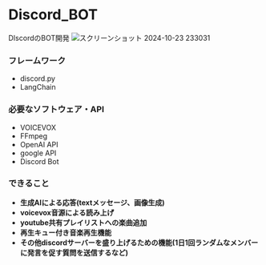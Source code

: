 # Discord_BOT
DIscordのBOT開発
![スクリーンショット 2024-10-23 233031](https://github.com/user-attachments/assets/125095bc-2893-45cf-a2eb-f52b3a6cf7bd)

### フレームワーク
- discord.py
- LangChain
  
### 必要なソフトウェア・API
- VOICEVOX
- FFmpeg
- OpenAI API
- google API
- Discord Bot

### できること
- **生成AIによる応答(textメッセージ、画像生成)**
- **voicevox音源による読み上げ**
- **youtube共有プレイリストへの楽曲追加**
- **再生キュー付き音楽再生機能**
- **その他discordサーバーを盛り上げるための機能(1日1回ランダムなメンバーに発言を促す質問を送信するなど)**
